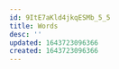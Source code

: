 ```yaml
---
id: 9ItE7aKld4jkqESMb_5_5
title: Words
desc: ''
updated: 1643723096366
created: 1643723096366
---
```


